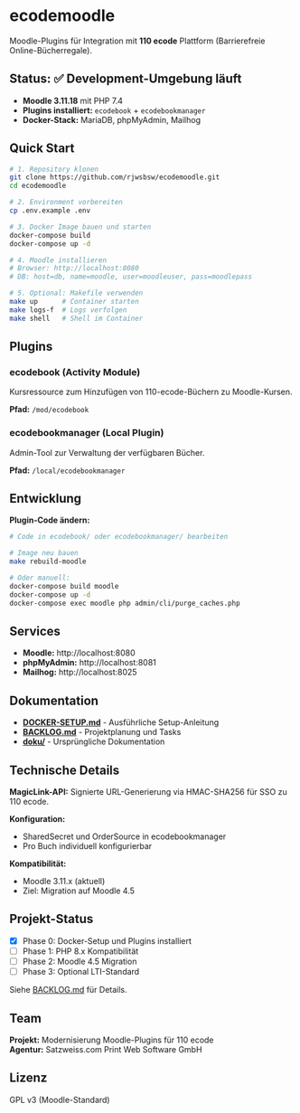 # ecodemoodle

Moodle-Plugins für Integration mit **110 ecode** Plattform (Barrierefreie Online-Bücherregale).

## Status: ✅ Development-Umgebung läuft

- **Moodle 3.11.18** mit PHP 7.4
- **Plugins installiert:** `ecodebook` + `ecodebookmanager`
- **Docker-Stack:** MariaDB, phpMyAdmin, Mailhog

## Quick Start

```bash
# 1. Repository klonen
git clone https://github.com/rjwsbsw/ecodemoodle.git
cd ecodemoodle

# 2. Environment vorbereiten
cp .env.example .env

# 3. Docker Image bauen und starten
docker-compose build
docker-compose up -d

# 4. Moodle installieren
# Browser: http://localhost:8080
# DB: host=db, name=moodle, user=moodleuser, pass=moodlepass

# 5. Optional: Makefile verwenden
make up      # Container starten
make logs-f  # Logs verfolgen
make shell   # Shell im Container
```

## Plugins

### ecodebook (Activity Module)
Kursressource zum Hinzufügen von 110-ecode-Büchern zu Moodle-Kursen.

**Pfad:** `/mod/ecodebook`

### ecodebookmanager (Local Plugin)
Admin-Tool zur Verwaltung der verfügbaren Bücher.

**Pfad:** `/local/ecodebookmanager`

## Entwicklung

**Plugin-Code ändern:**
```bash
# Code in ecodebook/ oder ecodebookmanager/ bearbeiten

# Image neu bauen
make rebuild-moodle

# Oder manuell:
docker-compose build moodle
docker-compose up -d
docker-compose exec moodle php admin/cli/purge_caches.php
```

## Services

- **Moodle:** http://localhost:8080
- **phpMyAdmin:** http://localhost:8081
- **Mailhog:** http://localhost:8025

## Dokumentation

- **[DOCKER-SETUP.md](doku/DOCKER-SETUP.md)** - Ausführliche Setup-Anleitung
- **[BACKLOG.md](BACKLOG.md)** - Projektplanung und Tasks
- **[doku/](doku/)** - Ursprüngliche Dokumentation

## Technische Details

**MagicLink-API:**
Signierte URL-Generierung via HMAC-SHA256 für SSO zu 110 ecode.

**Konfiguration:**
- SharedSecret und OrderSource in ecodebookmanager
- Pro Buch individuell konfigurierbar

**Kompatibilität:**
- Moodle 3.11.x (aktuell)
- Ziel: Migration auf Moodle 4.5

## Projekt-Status

- [x] Phase 0: Docker-Setup und Plugins installiert
- [ ] Phase 1: PHP 8.x Kompatibilität
- [ ] Phase 2: Moodle 4.5 Migration
- [ ] Phase 3: Optional LTI-Standard

Siehe [BACKLOG.md](BACKLOG.md) für Details.

## Team

**Projekt:** Modernisierung Moodle-Plugins für 110 ecode  
**Agentur:** Satzweiss.com Print Web Software GmbH

## Lizenz

GPL v3 (Moodle-Standard)